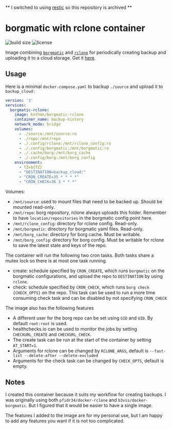 ** I switched to using [restic](https://restic.readthedocs.io/) so this repository is archived **

# borgmatic with rclone container
![build size](https://img.shields.io/docker/image-size/knthmn/borgmatic-rclone)
![license](https://img.shields.io/github/license/knthmn/docker-borgmatic-rclone)


Image combining [`borgmatic`](https://torsion.org/borgmatic/) and [`rclone`](https://rclone.org/) for periodically creating backup and uploading it to a cloud storage. Get it [here](https://hub.docker.com/r/knthmn/borgmatic-rclone).

## Usage
Here is a minimal `docker-compose.yaml` to backup `./source` and upload it to `backup_cloud:`
```yaml
version: '3'
services:
  borgmatic-rclone:
    image: knthmn/borgmatic-rclone
    container_name: backup-history
    network_mode: bridge
    volumes:
      - ./source:/mnt/source:ro
      - ./repo:/mnt/repo
      - ./.config/rclone:/mnt/rclone_config:ro
      - ./.config/borgmatic:/mnt/borgmatic:ro
      - ./.cache/borg:/mnt/borg_cache
      - ./.config/borg:/mnt/borg_config
    environment:
      - TZ=${TZ}
      - "DESTINATION=backup_cloud:"
      - "CRON_CREATE=35 * * * *"
      - "CRON_CHECK=36 3 * * *"
```


Volumes:
* `/mnt/source`: used to mount files that need to be backed up. Should be mounted read-only.
* `/mnt/repo`: borg repository, rclone always uploads this folder. Remember to have `location/repositories` in the borgmatic config point here.
* `/mnt/rclone_config`: directory for rclone config. Read-only.
* `/mnt/borgmatic`: directory for borgmatic yaml files. Read-only.
* `/mnt/borg_cache`: directory for borg cache. Must be writable.
* `/mnt/borg_config`: directory for borg config. Must be writable for rclone to save the latest state and keys of the repo.

The container will run the following two cron tasks. Both tasks share a mutex lock so there is at most one task running.
* create: schedule specified by `CRON_CREATE`, which runs `borgmatic` on the borgmatic configurations, and upload the repo to `DESTINATION` by using `rclone`.
* check: schedule specified by `CRON_CHECK`, which runs `borg check {CHECK_OPTS}` on the repo. This task can be used to run a more time consuming check task and can be disabled by not specifying `CRON_CHECK`


The image also has the following features
* A different user for the borg repo can be set using `GID` and `UID`. By default `root:root` is used.
* healthchecks.io can be used to monitor the jobs by setting `CHECKURL_CREATE` and `CHECKURL_CHECK`. 
* The create task can be run at the start of the container by setting `AT_START=1`.
* Arguments for rclone can be changed by `RCLONE_ARGS`, default is `--fast-list --delete-after --delete-excluded`
* Arguments for the check task can be changed by `CHECK_OPTS`, default is empty.

## Notes
I created this container because it suits my workflow for creating backups. I was originally using both `pfidr34/docker-rclone` and `b3vis/docker-borgmatic`. But I figured that it would be easier to have a single image.

The features I added to the image are for my personal use, but I am happy to add any features you want if it is not too complicated.
